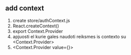 ## add context

1. create store/authContext.js
2. React.createContext(<initValues>)
3. export Context.Provider
4. apjuosti el kurie gales naudoti reiksmes is contexto su <Context.Provider>
5. <Context.Provider value={}>
